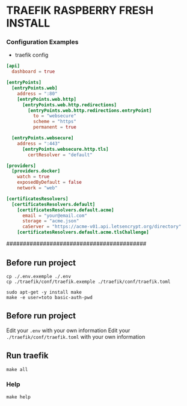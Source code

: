 # TRAEFIK RASPBERRY FRESH INSTALL

### Configuration Examples
* traefik config
```toml
[api]
  dashboard = true

[entryPoints]
  [entryPoints.web]
    address = ":80"
    [entryPoints.web.http]
      [entryPoints.web.http.redirections]
        [entryPoints.web.http.redirections.entryPoint]
          to = "websecure"
          scheme = "https"
          permanent = true

  [entryPoints.websecure]
    address = ":443"
      [entryPoints.websecure.http.tls]
        certResolver = "default"

[providers]
  [providers.docker]
    watch = true
    exposedByDefault = false
    network = "web"

[certificatesResolvers]
  [certificatesResolvers.default]
    [certificatesResolvers.default.acme]
      email = "your@email.com"
      storage = "acme.json"
      caServer = "https://acme-v01.api.letsencrypt.org/directory"
    [certificatesResolvers.default.acme.tlsChallenge]
```
##########################################


## Before run project
```
cp ./.env.exemple ./.env
cp ./traefik/conf/traefik.exemple ./traefik/conf/traefik.toml

sudo apt-get -y install make
make -e user=toto basic-auth-pwd
```

## Before run project
Edit your `.env` with your own information
Edit your `./traefik/conf/traefik.toml` with your own information


## Run traefik
```
make all
```

### Help
```
make help
```